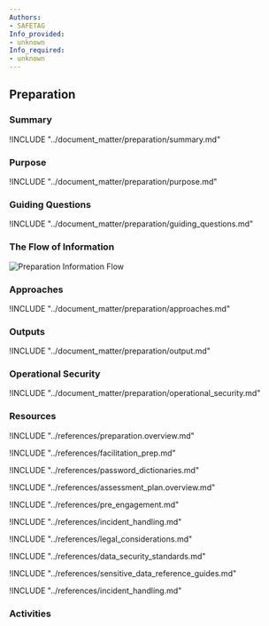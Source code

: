 ```yaml
---
Authors:
- SAFETAG
Info_provided:
- unknown
Info_required:
- unknown
---
```


## Preparation

### Summary
!INCLUDE "../document_matter/preparation/summary.md"

### Purpose
!INCLUDE "../document_matter/preparation/purpose.md"

### Guiding Questions
!INCLUDE "../document_matter/preparation/guiding_questions.md"

### The Flow of Information
![Preparation Information Flow](images/info_flows/preparation.svg)

### Approaches
!INCLUDE "../document_matter/preparation/approaches.md"

### Outputs
!INCLUDE "../document_matter/preparation/output.md"

### Operational Security
!INCLUDE "../document_matter/preparation/operational_security.md"

### Resources
<div class="greybox">
!INCLUDE "../references/preparation.overview.md"

!INCLUDE "../references/facilitation_prep.md"

!INCLUDE "../references/password_dictionaries.md"

!INCLUDE "../references/assessment_plan.overview.md"

!INCLUDE "../references/pre_engagement.md"

!INCLUDE "../references/incident_handling.md"

!INCLUDE "../references/legal_considerations.md"

!INCLUDE "../references/data_security_standards.md"

!INCLUDE "../references/sensitive_data_reference_guides.md"

!INCLUDE "../references/incident_handling.md"

</div>

### Activities